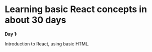 # Learning basic React concepts in about 30 days

**Day 1:**

Introduction to React, using basic HTML.
